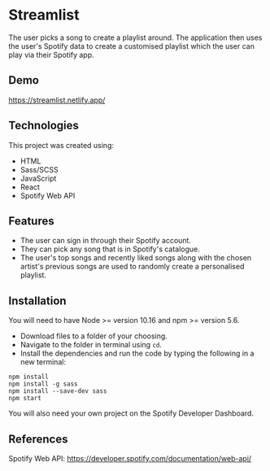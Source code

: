 # Streamlist
The user picks a song to create a playlist around. The application then uses the user's Spotify data to create a customised playlist which the user can play via their Spotify app.

## Demo
https://streamlist.netlify.app/

## Technologies
This project was created using:
- HTML
- Sass/SCSS
- JavaScript
- React
- Spotify Web API

## Features
- The user can sign in through their Spotify account.
- They can pick any song that is in Spotify's catalogue. 
- The user's top songs and recently liked songs along with the chosen artist's previous songs are used to randomly create a personalised playlist.

## Installation
You will need to have Node >= version 10.16 and npm >= version 5.6.
- Download files to a folder of your choosing.
- Navigate to the folder in terminal using `cd`.
- Install the dependencies and run the code by typing the following in a new terminal:
```
npm install
npm install -g sass
npm install --save-dev sass
npm start
```
You will also need your own project on the Spotify Developer Dashboard. 

## References
Spotify Web API: https://developer.spotify.com/documentation/web-api/
